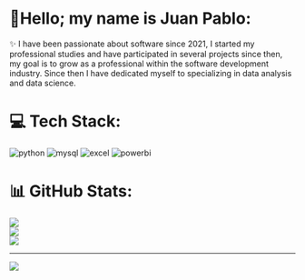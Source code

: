 # 💫Hello; my name is Juan Pablo:

✨ I have been passionate about software since 2021, I started my professional studies and have participated in several projects since then, my goal is to grow as a professional within the software development industry. Since then I have dedicated myself to specializing in data analysis and data science.


# 💻 Tech Stack:
<div id="header" align="left">
    <img decoding="async" src="https://img.shields.io/badge/Python-3776AB?style=for-the-badge&logo=python&logoColor=white" alt="python"/>
  </a>
    <img decoding="async" src="https://img.shields.io/badge/MySQL-6DB33F?style=for-the-badge&logo=mysql&logoColor=white" alt="mysql"/>
  </a>
 <img decoding="async" src="https://img.shields.io/badge/Microsoft_Excel-217346?style=for-the-badge&logo=microsoft-excel&logoColor=white" alt="excel"/>
  </a>
 <img decoding="async" src="https://img.shields.io/badge/Power_BI-FFBE00?style=for-the-badge&logo=Power-BI&logoColor=white" alt="powerbi"/>
  </a>
  <br>
</div>

# 📊 GitHub Stats:
![](https://github-readme-stats.vercel.app/api?username=Jp-lobo&theme=synthwave&hide_border=false&include_all_commits=false&count_private=false)<br/>
![](https://github-readme-streak-stats.herokuapp.com/?user=Jp-lobo&theme=synthwave&hide_border=false)<br/>
![](https://github-readme-stats.vercel.app/api/top-langs/?username=Jp-lobo&theme=synthwave&hide_border=false&include_all_commits=false&count_private=false&layout=compact)

---
[![](https://visitcount.itsvg.in/api?id=Jp-lobo&icon=0&color=0)](https://visitcount.itsvg.in)

